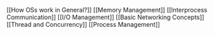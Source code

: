 [[How OSs work in General?]]
[[Memory Management]]
[[Interprocess Communication]]
[[I/O Management]]
[[Basic Networking Concepts]]
[[Thread and Concurrency]]
[[Process Management]]